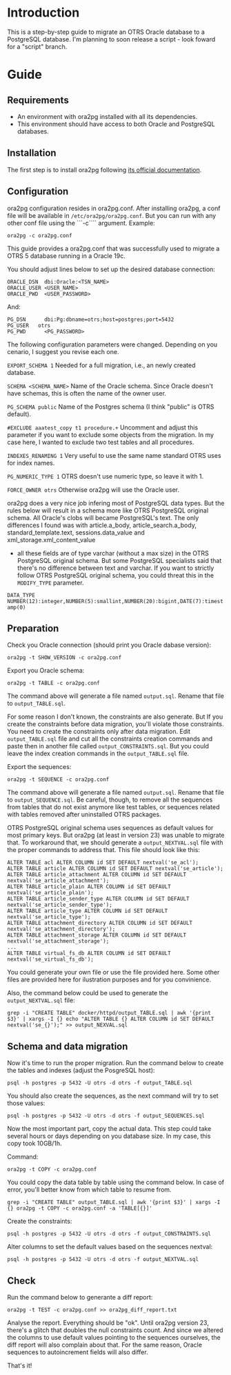 # Introduction

This is a step-by-step guide to migrate an OTRS Oracle database to a PostgreSQL database.
I'm planning to soon release a script - look foward for a "script" branch.

# Guide

## Requirements

- An environment with ora2pg installed with all its dependencies.
- This environment should have access to both Oracle and PostgreSQL databases. 

## Installation

The first step is to install ora2pg following [its official documentation](https://ora2pg.darold.net/documentation.html#INSTALLATION).

## Configuration

ora2pg configuration resides in ora2pg.conf. After installing ora2pg, a conf file will be available in ```/etc/ora2pg/ora2pg.conf```.
But you can run with any other conf file using the ```-c```` argument. Example:

```
ora2pg -c ora2pg.conf
```

This guide provides a ora2pg.conf that was successfully used to migrate a OTRS 5 database running in a Oracle 19c.

You should adjust lines below to set up the desired database connection:

```
ORACLE_DSN	dbi:Oracle:<TSN_NAME>
ORACLE_USER	<USER_NAME>
ORACLE_PWD	<USER_PASSWORD>
```

And:

```
PG_DSN		dbi:Pg:dbname=otrs;host=postgres;port=5432
PG_USER	  otrs
PG_PWD		<PG_PASSWORD>
```

The following configuration parameters were changed. Depending on you cenario, I suggest you revise each one.

```EXPORT_SCHEMA 1``` Needed for a full migration, i.e., an newly created database.

```SCHEMA <SCHEMA_NAME>``` Name of the Oracle schema. Since Oracle doesn't have schemas, this is often the name of the owner user.

```PG_SCHEMA public``` Name of the Postgres schema (I think "public" is OTRS default).

```#EXCLUDE	aaatest_copy t1 procedure.+``` Uncomment and adjust this parameter if you want to exclude some objects from the migration. In my case here, I wanted to exclude two test tables and all procedures.

```INDEXES_RENAMING	1``` Very useful to use the same name standard OTRS uses for index names.

```PG_NUMERIC_TYPE 1``` OTRS doesn't use numeric type, so leave it with 1.

```FORCE_OWNER otrs``` Otherwise ora2pg will use the Oracle user.

ora2pg does a very nice job infering most of PostgreSQL data types. 
But the rules below will result in a schema more like OTRS PostgreSQL original schema. 
All Oracle's clobs will became PostgreSQL's text. 
The only differences I found was with article.a_body, article_search.a_body, standard_template.text, sessions.data_value and xml_storage.xml_content_value
- all these fields are of type varchar (without a max size) in the OTRS PostgreSQL original schema.
But some PostgreSQL specialists said that there's no difference between text and varchar.
If you want to strictly follow OTRS PostgreSQL original schema, you could threat this in the ```MODIFY_TYPE``` parameter.

```DATA_TYPE	NUMBER(12):integer,NUMBER(5):smallint,NUMBER(20):bigint,DATE(7):timestamp(0)```

## Preparation

Check you Oracle connection (should print you Oracle dabase version):

```
ora2pg -t SHOW_VERSION -c ora2pg.conf
```

Export you Oracle schema:

```
ora2pg -t TABLE -c ora2pg.conf
```

The command above will generate a file named ```output.sql```.
Rename that file to ```output_TABLE.sql```.

For some reason I don't known, the constraints are also generate. 
But If you create the constraints before data migration, you'll violate those constraints.
You need to create the constraints only after data migration.
Edit ```output_TABLE.sql``` file and cut all the constraints creation commands and paste then in another file called ```output_CONSTRAINTS.sql```.
But you could leave the index creation commands in the ```output_TABLE.sql``` file.

Export the sequences:

```
ora2pg -t SEQUENCE -c ora2pg.conf
```

The command above will generate a file named ```output.sql```.
Rename that file to ```output_SEQUENCE.sql```. Be careful, though, to remove all
the sequences from tables that do not exist anymore like test tables, or sequences
related with tables removed after uninstalled OTRS packages.

OTRS PostgreSQL original schema uses sequences as default values for most primary keys.
But ora2pg (at least in version 23) was unable to migrate that. To workaround that,
we should generate a ```output_NEXTVAL.sql``` file with the proper commands to address that.
This file should look like this:

```
ALTER TABLE acl ALTER COLUMN id SET DEFAULT nextval('se_acl');
ALTER TABLE article ALTER COLUMN id SET DEFAULT nextval('se_article');
ALTER TABLE article_attachment ALTER COLUMN id SET DEFAULT nextval('se_article_attachment');
ALTER TABLE article_plain ALTER COLUMN id SET DEFAULT nextval('se_article_plain');
ALTER TABLE article_sender_type ALTER COLUMN id SET DEFAULT nextval('se_article_sender_type');
ALTER TABLE article_type ALTER COLUMN id SET DEFAULT nextval('se_article_type');
ALTER TABLE attachment_directory ALTER COLUMN id SET DEFAULT nextval('se_attachment_directory');
ALTER TABLE attachment_storage ALTER COLUMN id SET DEFAULT nextval('se_attachment_storage');
...
ALTER TABLE virtual_fs_db ALTER COLUMN id SET DEFAULT nextval('se_virtual_fs_db');
```

You could generate your own file or use the file provided here. Some other files
are provided here for ilustration purposes and for you convinience.

Also, the command below could be used to generate the ```output_NEXTVAL.sql``` file:

```
grep -i "CREATE TABLE" docker/httpd/output_TABLE.sql | awk '{print $3}' | xargs -I {} echo "ALTER TABLE {} ALTER COLUMN id SET DEFAULT nextval('se_{}');" >> output_NEXVAL.sql
```

## Schema and data migration

Now it's time to run the proper migration. Run the command below to create the tables and indexes (adjust the PosgreSQL host):

```
psql -h postgres -p 5432 -U otrs -d otrs -f output_TABLE.sql
```

You should also create the sequences, as the next command will try to set those values:

```
psql -h postgres -p 5432 -U otrs -d otrs -f output_SEQUENCES.sql
```

Now the most important part, copy the actual data. This step could take several
hours or days depending on you database size. In my case, this copy took 10GB/1h.

Command:

```
ora2pg -t COPY -c ora2pg.conf
```

You could copy the data table by table using the command below. In case of error, you'll better know from which table to resume from.

```
grep -i "CREATE TABLE" output_TABLE.sql | awk '{print $3}' | xargs -I {} ora2pg -t COPY -c ora2pg.conf -a 'TABLE[{}]'
```

Create the constraints:

```
psql -h postgres -p 5432 -U otrs -d otrs -f output_CONSTRAINTS.sql
```

Alter columns to set the default values based on the sequences nextval:

```
psql -h postgres -p 5432 -U otrs -d otrs -f output_NEXTVAL.sql
```

## Check

Run the command below to generante a diff report:

```
ora2pg -t TEST -c ora2pg.conf >> ora2pg_diff_report.txt
```

Analyse the report. Everything should be "ok". Until ora2pg version 23, there's
a glitch that doubles the null constraints count. And since we altered the columns
to use default values pointing to the sequences ourselves, the diff report will
also complain about that. For the same reason, Oracle sequences to autoincrement
fields will also differ.

That's it!
